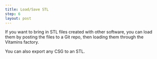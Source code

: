 ```yaml
---
title: Load/Save STL
step: 6
layout: post
---
```

If you want to bring in STL files created with other software, you can load them by posting the files to a Git repo, then loading them through the Vitamins factory. 

You can also export any CSG to an STL. 

<script src="https://gist.github.com/madhephaestus/50d40376ff09d23de63c.js"></script>

